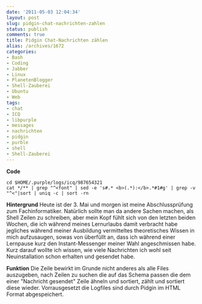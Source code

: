 ```yaml
---
date: '2011-05-03 12:04:34'
layout: post
slug: pidgin-chat-nachrichten-zahlen
status: publish
comments: true
title: Pidgin Chat-Nachrichten zählen
alias: /archives/1672
categories:
- Bash
- Coding
- Jabber
- Linux
- PlanetenBlogger
- Shell-Zauberei
- Ubuntu
- Web
tags:
- chat
- ICQ
- libpurple
- messages
- nachrichten
- pidgin
- purble
- shell
- Shell-Zauberei
---
```


**Code**
```
cd $HOME/.purple/logs/icq/987654321
cat */** | grep "^<font" | sed -e 's#.* <b>(.*):</b>.*#1#g' | grep -v "^<"|sort | uniq -c | sort -rn
```


**Hintergrund**
Heute ist der 3. Mai und morgen ist meine Abschlussprüfung zum Fachinformatiker. Natürlich sollte man da andere Sachen machen, als Shell Zeilen zu schreiben, aber mein Kopf fühlt sich von den letzten beiden Wochen, die ich während meines Lernurlaubs damit verbracht habe jegliches während meiner Ausbildung vermitteltes theoretisches Wissen in mich aufzusaugen, sowas von überfüllt an, dass ich während einer Lernpause kurz den Instant-Messenger meiner Wahl angeschmissen habe. Kurz darauf wollte ich wissen, wie viele Nachrichten ich wohl seit Neuinstallation schon erhalten und gesendet habe.

**Funktion**
Die Zeile bewirkt im Grunde nicht anderes als alle Files auszugeben, nach Zeilen zu suchen die auf das Schema passen die dem einer "Nachricht gesendet" Zeile ähneln und sortiert, zählt und sortiert diese wieder. Vorrausgesetzt die Logfiles sind durch Pidgin im HTML Format abgespeichert.

